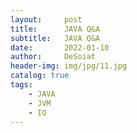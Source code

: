 ```yaml
---
layout:     post
title:      JAVA Q&A
subtitle:   JAVA Q&A
date:       2022-01-10
author:     DeSoiat
header-img: img/jpg/11.jpg
catalog: true
tags: 
    - JAVA
    - JVM
    - IO
---
```

